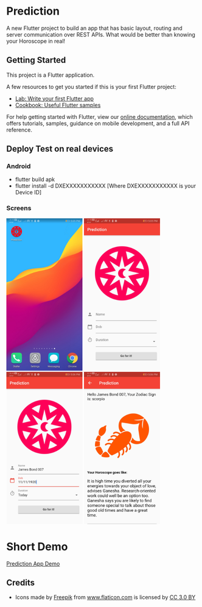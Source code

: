 # Prediction

A new Flutter project to build an app that has basic layout, routing and server communication over REST APIs. What would be better than knowing your Horoscope in real!

## Getting Started

This project is a Flutter application.

A few resources to get you started if this is your first Flutter project:

- [Lab: Write your first Flutter app](https://flutter.dev/docs/get-started/codelab)
- [Cookbook: Useful Flutter samples](https://flutter.dev/docs/cookbook)

For help getting started with Flutter, view our 
[online documentation](https://flutter.dev/docs), which offers tutorials, 
samples, guidance on mobile development, and a full API reference.

## Deploy Test on real devices

### Android

- flutter build apk
- flutter install -d DXEXXXXXXXXXXX [Where DXEXXXXXXXXXXX is your Device ID]

### Screens

<img src="https://github.com/atapas/horoscope-app/raw/master/screens/1.jpg" data-canonical-src="https://github.com/atapas/horoscope-app/raw/master/screens/1.jpg" width="200" height="400" />

<img src="https://github.com/atapas/horoscope-app/raw/master/screens/2.jpg" data-canonical-src="https://github.com/atapas/horoscope-app/raw/master/screens/2.jpg" width="200" height="400" />

<img src="https://github.com/atapas/horoscope-app/raw/master/screens/3.jpg" data-canonical-src="https://github.com/atapas/horoscope-app/raw/master/screens/3.jpg" width="200" height="400" />

<img src="https://github.com/atapas/horoscope-app/raw/master/screens/4.jpg" data-canonical-src="https://github.com/atapas/horoscope-app/raw/master/screens/4.jpg" width="200" height="400" />

# Short Demo
[Prediction App Demo](https://www.youtube.com/watch?v=ZLYFX18TQCA)



## Credits

- <div>Icons made by <a href="https://www.freepik.com/" title="Freepik">Freepik</a> from <a href="https://www.flaticon.com/" 		    title="Flaticon">www.flaticon.com</a> is licensed by <a href="http://creativecommons.org/licenses/by/3.0/" 		    title="Creative Commons BY 3.0" target="_blank">CC 3.0 BY</a></div> 
